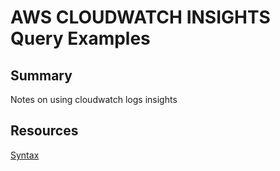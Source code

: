 # AWS CLOUDWATCH INSIGHTS Query Examples

## Summary

Notes on using cloudwatch logs insights

## Resources

[Syntax](https://docs.aws.amazon.com/AmazonCloudWatch/latest/logs/CWL_QuerySyntax.html)
